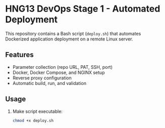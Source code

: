 # HNG13 DevOps Stage 1 - Automated Deployment

This repository contains a Bash script (`deploy.sh`) that automates Dockerized application deployment on a remote Linux server.

## Features
- Parameter collection (repo URL, PAT, SSH, port)
- Docker, Docker Compose, and NGINX setup
- Reverse proxy configuration
- Automatic build, run, and validation

## Usage
1. Make script executable:
   ```bash
   chmod +x deploy.sh
